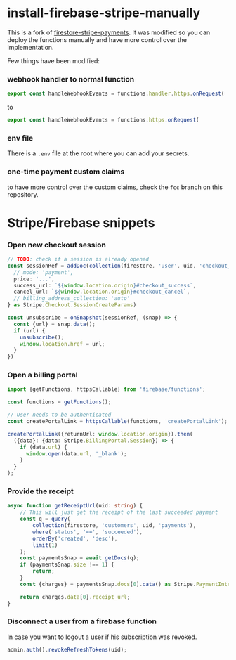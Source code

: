 # install-firebase-stripe-manually

This is a fork of [firestore-stripe-payments](https://github.com/stripe/stripe-firebase-extensions/tree/master/firestore-stripe-payments).
It was modified so you can deploy the functions manually and have more control over the implementation.

Few things have been modified:

### webhook handler to normal function

```typescript
export const handleWebhookEvents = functions.handler.https.onRequest(
```
to
```typescript
export const handleWebhookEvents = functions.https.onRequest(
```

### env file

There is a `.env` file at the root where you can add your secrets.

### one-time payment custom claims

to have more control over the custom claims, check the `fcc` branch on this repository.


# Stripe/Firebase snippets

### Open new checkout session

```typescript
// TODO: check if a session is already opened
const sessionRef = addDoc(collection(firestore, 'user', uid, 'checkout_sessions'), {
  // mode: 'payment',
  price: '...',
  success_url: `${window.location.origin}#checkout_success`,
  cancel_url: `${window.location.origin}#checkout_cancel`,
  // billing_address_collection: 'auto'
} as Stripe.Checkout.SessionCreateParams)

const unsubscribe = onSnapshot(sessionRef, (snap) => {
  const {url} = snap.data();
  if (url) {
    unsubscribe();
    window.location.href = url;
  }
})
```

### Open a billing portal

```typescript
import {getFunctions, httpsCallable} from 'firebase/functions';

const functions = getFunctions();

// User needs to be authenticated
const createPortalLink = httpsCallable(functions, 'createPortalLink');

createPortalLink({returnUrl: window.location.origin}).then(
  ({data}: {data: Stripe.BillingPortal.Session}) => {
    if (data.url) {
      window.open(data.url, '_blank');
    }
  }
);
```

### Provide the receipt

```typescript
async function getReceiptUrl(uid: string) {
	// This will just get the receipt of the last succeeded payment
	const q = query(
		collection(firestore, 'customers', uid, 'payments'),
		where('status', '==', 'succeeded'),
		orderBy('created', 'desc'),
		limit(1)
	);
	const paymentsSnap = await getDocs(q);
	if (paymentsSnap.size !== 1) {
		return;
	}
	const {charges} = paymentsSnap.docs[0].data() as Stripe.PaymentIntent;

	return charges.data[0].receipt_url;
}
```

### Disconnect a user from a firebase function

In case you want to logout a user if his subscription was revoked.

```typescript
admin.auth().revokeRefreshTokens(uid);
```
